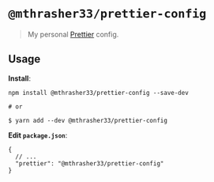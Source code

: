 # `@mthrasher33/prettier-config`

> My personal [Prettier](https://prettier.io) config.

## Usage

**Install**:

```
npm install @mthrasher33/prettier-config --save-dev

# or 

$ yarn add --dev @mthrasher33/prettier-config
```

**Edit `package.json`**:

```jsonc
{
  // ...
  "prettier": "@mthrasher33/prettier-config"
}
```

